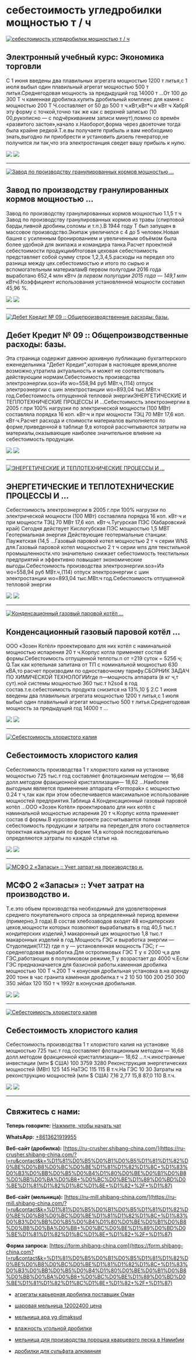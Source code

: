 # себестоимость угледробилки мощностью т / ч

<a href="https://swt.shibang-china.com/?l=ru&img&k=%D1%81%D0%B5%D0%B1%D0%B5%D1%81%D1%82%D0%BE%D0%B8%D0%BC%D0%BE%D1%81%D1%82%D1%8C+%D1%83%D0%B3%D0%BB%D0%B5%D0%B4%D1%80%D0%BE%D0%B1%D0%B8%D0%BB%D0%BA%D0%B8+%D0%BC%D0%BE%D1%89%D0%BD%D0%BE%D1%81%D1%82%D1%8C%D1%8E+%D1%82+%2F+%D1%87" target="_blank">![себестоимость угледробилки мощностью т / ч](http://static.shibang-china.com/all-800x300/1100.jpg)</a>

## Электронный учебный курс: Экономика торговли
С 1 июня введены два плавильных агрегата мощностью 1200 т литья,с 1 июля выбыл один плавильный агрегат мощностью 500 т литья.Среднегодовая мощность за предыдущий год 14000 т …От 100 до 300 Т ч каменная дробилка.купить дробильный комплекс для камня с мощностью 200 Т Ч.составляет от 50 до 500 т ч.кВт,кВт*ч и кВт ч ХабрЯ эту форму с точкой,точно так же как с верхней записью (10 00,рукописно — с подчёркиванием записи минут),помню со времён &#171;развитого застоя&#187;,начало х.Наоборот,форма через двоеточие тогда была крайне редкой.Т.е.вы получаете прибыль и вам необходимо знать,выгодно ли приобрести и установить дизель генератор,не получится ли так,что эта электростанция сведет вашу прибыль к нулю.


<a href="https://whatsapp.shibangsoft.com/WhatsApp.php" target="_blank" title="WhatsApp">![](http://static.shibang-china.com/icon/whatsapp.png)</a> <a href="https://swt.shibang-china.com/?l=ru&icon&k=%D1%81%D0%B5%D0%B1%D0%B5%D1%81%D1%82%D0%BE%D0%B8%D0%BC%D0%BE%D1%81%D1%82%D1%8C+%D1%83%D0%B3%D0%BB%D0%B5%D0%B4%D1%80%D0%BE%D0%B1%D0%B8%D0%BB%D0%BA%D0%B8+%D0%BC%D0%BE%D1%89%D0%BD%D0%BE%D1%81%D1%82%D1%8C%D1%8E+%D1%82+%2F+%D1%87" target="_blank">![](http://static.shibang-china.com/icon/chat-ru.png)</a>

---

<a href="https://swt.shibang-china.com/?l=ru&img&k=%D1%81%D0%B5%D0%B1%D0%B5%D1%81%D1%82%D0%BE%D0%B8%D0%BC%D0%BE%D1%81%D1%82%D1%8C+%D1%83%D0%B3%D0%BB%D0%B5%D0%B4%D1%80%D0%BE%D0%B1%D0%B8%D0%BB%D0%BA%D0%B8+%D0%BC%D0%BE%D1%89%D0%BD%D0%BE%D1%81%D1%82%D1%8C%D1%8E+%D1%82+%2F+%D1%87" target="_blank">![Завод по производству гранулированных кормов мощностью …](http://static.shibang-china.com/all-800x300/1016.jpg)</a>

## Завод по производству гранулированных кормов мощностью …
Завод по производству гранулированных кормов мощностью 1.1,5 т ч Завод по производству гранулированных кормов из травы (спиртовой барды,пивной дробины,соломы и т.п.).В 1944 году Т был запущен в массовое производство.Экипаж увеличился с 4 до 5 человек.Новая башня с усиленным бронированием и увеличенным объёмом была более удобной для экипажа и командира танка.Расчет проектной себестоимости продукцииИтоговая цеховая себестоимость представляет собой сумму строк 1,2,3,4,5.расходы на передел это разница между цех.себестоимостью и итого по сырью и вспомогательным материаламВ первом полугодии 2016 года выработано 652,4 млн кВт*ч (в первом полугодии 2015 года — 149,1 млн кВт*ч).Коэффициент использования установленной мощности составил 45,96 %.


<a href="https://whatsapp.shibangsoft.com/WhatsApp.php" target="_blank" title="WhatsApp">![](http://static.shibang-china.com/icon/whatsapp.png)</a> <a href="https://swt.shibang-china.com/?l=ru&icon&k=%D1%81%D0%B5%D0%B1%D0%B5%D1%81%D1%82%D0%BE%D0%B8%D0%BC%D0%BE%D1%81%D1%82%D1%8C+%D1%83%D0%B3%D0%BB%D0%B5%D0%B4%D1%80%D0%BE%D0%B1%D0%B8%D0%BB%D0%BA%D0%B8+%D0%BC%D0%BE%D1%89%D0%BD%D0%BE%D1%81%D1%82%D1%8C%D1%8E+%D1%82+%2F+%D1%87" target="_blank">![](http://static.shibang-china.com/icon/chat-ru.png)</a>

---

<a href="https://swt.shibang-china.com/?l=ru&img&k=%D1%81%D0%B5%D0%B1%D0%B5%D1%81%D1%82%D0%BE%D0%B8%D0%BC%D0%BE%D1%81%D1%82%D1%8C+%D1%83%D0%B3%D0%BB%D0%B5%D0%B4%D1%80%D0%BE%D0%B1%D0%B8%D0%BB%D0%BA%D0%B8+%D0%BC%D0%BE%D1%89%D0%BD%D0%BE%D1%81%D1%82%D1%8C%D1%8E+%D1%82+%2F+%D1%87" target="_blank">![Дебет Кредит № 09 :: Общепроизводственные расходы: базы.](http://static.shibang-china.com/all-800x300/853.jpg)</a>

## Дебет Кредит № 09 :: Общепроизводственные расходы: базы.
Эта страница содержит давнюю архивную публикацию бухгалтерского еженедельника &quot;Дебет Кредит&quot;,которая в настоящее время,вполне возможно,утратила актуальность и может не соответствовать действующим нормам.Себестоимость производства электроэнергии.sоэ=Иэ wо=558,94 руб МВт.ч,(114) отпуск электроэнергии с шин электростанции wо=893,04 тыс.МВт.ч год.Себестоимость отпущенной тепловой энергииЭНЕРГЕТИЧЕСКИЕ И ТЕПЛОТЕХНИЧЕСКИЕ ПРОЦЕССЫ И …Себестоимость электроэнергии в 2005 г.при 100% нагрузки по электрической мощности (100 МВт) составляла порядка 16 коп. кВт⋅ч и при мощности ТЭЦ 70 МВт 17,6 коп. кВт⋅ч.Расчет расхода и стоимости материалов выполняется по форме,приведенной в таблице 9,в которой рассчитываются затраты на материалы,оказывающие наиболее значительное влияние на себестоимость продукции.


<a href="https://whatsapp.shibangsoft.com/WhatsApp.php" target="_blank" title="WhatsApp">![](http://static.shibang-china.com/icon/whatsapp.png)</a> <a href="https://swt.shibang-china.com/?l=ru&icon&k=%D1%81%D0%B5%D0%B1%D0%B5%D1%81%D1%82%D0%BE%D0%B8%D0%BC%D0%BE%D1%81%D1%82%D1%8C+%D1%83%D0%B3%D0%BB%D0%B5%D0%B4%D1%80%D0%BE%D0%B1%D0%B8%D0%BB%D0%BA%D0%B8+%D0%BC%D0%BE%D1%89%D0%BD%D0%BE%D1%81%D1%82%D1%8C%D1%8E+%D1%82+%2F+%D1%87" target="_blank">![](http://static.shibang-china.com/icon/chat-ru.png)</a>

---

<a href="https://swt.shibang-china.com/?l=ru&img&k=%D1%81%D0%B5%D0%B1%D0%B5%D1%81%D1%82%D0%BE%D0%B8%D0%BC%D0%BE%D1%81%D1%82%D1%8C+%D1%83%D0%B3%D0%BB%D0%B5%D0%B4%D1%80%D0%BE%D0%B1%D0%B8%D0%BB%D0%BA%D0%B8+%D0%BC%D0%BE%D1%89%D0%BD%D0%BE%D1%81%D1%82%D1%8C%D1%8E+%D1%82+%2F+%D1%87" target="_blank">![ЭНЕРГЕТИЧЕСКИЕ И ТЕПЛОТЕХНИЧЕСКИЕ ПРОЦЕССЫ И …](http://static.shibang-china.com/all-800x300/743.jpg)</a>

## ЭНЕРГЕТИЧЕСКИЕ И ТЕПЛОТЕХНИЧЕСКИЕ ПРОЦЕССЫ И …
Себестоимость электроэнергии в 2005 г.при 100% нагрузки по электрической мощности (100 МВт) составляла порядка 16 коп. кВт⋅ч и при мощности ТЭЦ 70 МВт 17,6 коп. кВт⋅ч.Тугурская ПЭС (Хабаровский край) Сегодня действует Кислогубская ПЭС мощностью 1,5 МВТ Геотермальная энергия Действующие геотермальные станции: Паужетская (14,5 …Газовый паровой котел мощностью 2 т ч серии WNS для.Газовый паровой котел мощностью 2 т ч серии wns для текстильной промышленности.что значительно снижает себестоимость текстильных предприятий и эффективно повышает экономические выгоды.Себестоимость производства электроэнергии.sоэ=Иэ wо=558,94 руб МВт.ч,(114) отпуск электроэнергии с шин электростанции wо=893,04 тыс.МВт.ч год.Себестоимость отпущенной тепловой энергии


<a href="https://whatsapp.shibangsoft.com/WhatsApp.php" target="_blank" title="WhatsApp">![](http://static.shibang-china.com/icon/whatsapp.png)</a> <a href="https://swt.shibang-china.com/?l=ru&icon&k=%D1%81%D0%B5%D0%B1%D0%B5%D1%81%D1%82%D0%BE%D0%B8%D0%BC%D0%BE%D1%81%D1%82%D1%8C+%D1%83%D0%B3%D0%BB%D0%B5%D0%B4%D1%80%D0%BE%D0%B1%D0%B8%D0%BB%D0%BA%D0%B8+%D0%BC%D0%BE%D1%89%D0%BD%D0%BE%D1%81%D1%82%D1%8C%D1%8E+%D1%82+%2F+%D1%87" target="_blank">![](http://static.shibang-china.com/icon/chat-ru.png)</a>

---

<a href="https://swt.shibang-china.com/?l=ru&img&k=%D1%81%D0%B5%D0%B1%D0%B5%D1%81%D1%82%D0%BE%D0%B8%D0%BC%D0%BE%D1%81%D1%82%D1%8C+%D1%83%D0%B3%D0%BB%D0%B5%D0%B4%D1%80%D0%BE%D0%B1%D0%B8%D0%BB%D0%BA%D0%B8+%D0%BC%D0%BE%D1%89%D0%BD%D0%BE%D1%81%D1%82%D1%8C%D1%8E+%D1%82+%2F+%D1%87" target="_blank">![Конденсационный газовый паровой котёл …](http://static.shibang-china.com/all-800x300/1440.jpg)</a>

## Конденсационный газовый паровой котёл …
ООО &#171;Зозен Котёл&#187; проектировало для них котёл с наминальной мощностью испарения 20 т ч.Корпус котла применяет состав d формы.Себестоимость отпущенной теплоты.n от =219 суток = 5256 ч; Q.Так как котельная запитана от ТП с номинальной мощностью 630 кВА,то расчет производим по одноставочному тарифу.СБОРНИК ЗАДАЧ ПО ХИМИЧЕСКОЙ ТЕХНОЛОГИИгде n—мощность аппарата (в кг ч,т сут).ной системы мощностью 360 тыс.т h2so4 в год состав&#173;.т.е.себестоимость продукта снизится на 13%,10 &#167; 2.С 1 июня введены два плавильных агрегата мощностью 1200 т литья,с 1 июля выбыл один плавильный агрегат мощностью 500 т литья.Среднегодовая мощность за предыдущий год 14000 т …


<a href="https://whatsapp.shibangsoft.com/WhatsApp.php" target="_blank" title="WhatsApp">![](http://static.shibang-china.com/icon/whatsapp.png)</a> <a href="https://swt.shibang-china.com/?l=ru&icon&k=%D1%81%D0%B5%D0%B1%D0%B5%D1%81%D1%82%D0%BE%D0%B8%D0%BC%D0%BE%D1%81%D1%82%D1%8C+%D1%83%D0%B3%D0%BB%D0%B5%D0%B4%D1%80%D0%BE%D0%B1%D0%B8%D0%BB%D0%BA%D0%B8+%D0%BC%D0%BE%D1%89%D0%BD%D0%BE%D1%81%D1%82%D1%8C%D1%8E+%D1%82+%2F+%D1%87" target="_blank">![](http://static.shibang-china.com/icon/chat-ru.png)</a>

---

<a href="https://swt.shibang-china.com/?l=ru&img&k=%D1%81%D0%B5%D0%B1%D0%B5%D1%81%D1%82%D0%BE%D0%B8%D0%BC%D0%BE%D1%81%D1%82%D1%8C+%D1%83%D0%B3%D0%BB%D0%B5%D0%B4%D1%80%D0%BE%D0%B1%D0%B8%D0%BB%D0%BA%D0%B8+%D0%BC%D0%BE%D1%89%D0%BD%D0%BE%D1%81%D1%82%D1%8C%D1%8E+%D1%82+%2F+%D1%87" target="_blank">![Себестоимость хлористого калия](http://static.shibang-china.com/all-800x300/260.jpg)</a>

## Себестоимость хлористого калия
Себестоимость производства 1 т хлористого калия на установке мощностью 725 тыс.т год составляет флотационным методом — 16,68 долл.методом фракционной кристаллизации— 18,62 …Наиболее выгодным является применение аппарата &#171;Formopak&#187; с мощностью 0.24 т ч,так как при этом обеспечивается максимальное использование мощностей предприятия.Таблица 4.Конденсационный газовый паровой котёл …ООО &#171;Зозен Котёл&#187; проектировало для них котёл с наминальной мощностью испарения 20 т ч.Корпус котла применяет состав d формы.В курсовом проекте рассчитывается полная себестоимость продукции и затраты на передел,для этого составляется проектная калькуляция по форме 14,в которой последовательно определяются затраты по каждой статье на.


<a href="https://whatsapp.shibangsoft.com/WhatsApp.php" target="_blank" title="WhatsApp">![](http://static.shibang-china.com/icon/whatsapp.png)</a> <a href="https://swt.shibang-china.com/?l=ru&icon&k=%D1%81%D0%B5%D0%B1%D0%B5%D1%81%D1%82%D0%BE%D0%B8%D0%BC%D0%BE%D1%81%D1%82%D1%8C+%D1%83%D0%B3%D0%BB%D0%B5%D0%B4%D1%80%D0%BE%D0%B1%D0%B8%D0%BB%D0%BA%D0%B8+%D0%BC%D0%BE%D1%89%D0%BD%D0%BE%D1%81%D1%82%D1%8C%D1%8E+%D1%82+%2F+%D1%87" target="_blank">![](http://static.shibang-china.com/icon/chat-ru.png)</a>

---

<a href="https://swt.shibang-china.com/?l=ru&img&k=%D1%81%D0%B5%D0%B1%D0%B5%D1%81%D1%82%D0%BE%D0%B8%D0%BC%D0%BE%D1%81%D1%82%D1%8C+%D1%83%D0%B3%D0%BB%D0%B5%D0%B4%D1%80%D0%BE%D0%B1%D0%B8%D0%BB%D0%BA%D0%B8+%D0%BC%D0%BE%D1%89%D0%BD%D0%BE%D1%81%D1%82%D1%8C%D1%8E+%D1%82+%2F+%D1%87" target="_blank">![МСФО 2 &#171;Запасы&#187; :: Учет затрат на производство и.](http://static.shibang-china.com/all-800x300/218.jpg)</a>

## МСФО 2 &#171;Запасы&#187; :: Учет затрат на производство и.
Т.е.это объем производства необходимый для удовлетворения среднего покупательного спроса за определенный период времени (примерно,3 года).В состав хлебозаводов входят 48 кондитерских цехов,мощности которых позволяют вырабатывать в год 40,5 тыс.т кондитерских изделий,1 макаронный цех мощностью 1,8 тыс.т макаронных изделий в год.Мощность ГЭС и выработка энергии — Студопедия(17.12) где n у — установленная мощность ГЭС; г — среднегодовая выработка.Для остропиковых ГЭС Т у ≤ 2000 ч,а для ГЭС,работающих в полупиковом режиме,Т у возрастает до 4000 ч.Если ГЭС предназначается для базисной работы.каменная дробилка мощностью 100 Т ч.200 Т ч конусная дробильная установка в.на аренду 200 тонн в час гранита каменная дробилка.т ч 2 10 50 100 200 250 300 350 эйбах 120 150 т ч 1992г в.конусная дробильная.


<a href="https://whatsapp.shibangsoft.com/WhatsApp.php" target="_blank" title="WhatsApp">![](http://static.shibang-china.com/icon/whatsapp.png)</a> <a href="https://swt.shibang-china.com/?l=ru&icon&k=%D1%81%D0%B5%D0%B1%D0%B5%D1%81%D1%82%D0%BE%D0%B8%D0%BC%D0%BE%D1%81%D1%82%D1%8C+%D1%83%D0%B3%D0%BB%D0%B5%D0%B4%D1%80%D0%BE%D0%B1%D0%B8%D0%BB%D0%BA%D0%B8+%D0%BC%D0%BE%D1%89%D0%BD%D0%BE%D1%81%D1%82%D1%8C%D1%8E+%D1%82+%2F+%D1%87" target="_blank">![](http://static.shibang-china.com/icon/chat-ru.png)</a>

---

<a href="https://swt.shibang-china.com/?l=ru&img&k=%D1%81%D0%B5%D0%B1%D0%B5%D1%81%D1%82%D0%BE%D0%B8%D0%BC%D0%BE%D1%81%D1%82%D1%8C+%D1%83%D0%B3%D0%BB%D0%B5%D0%B4%D1%80%D0%BE%D0%B1%D0%B8%D0%BB%D0%BA%D0%B8+%D0%BC%D0%BE%D1%89%D0%BD%D0%BE%D1%81%D1%82%D1%8C%D1%8E+%D1%82+%2F+%D1%87" target="_blank">![Себестоимость хлористого калия](http://static.shibang-china.com/all-800x300/714.jpg)</a>

## Себестоимость хлористого калия
Себестоимость производства 1 т хлористого калия на установке мощностью 725 тыс.т год составляет флотационным методом — 16,68 долл.методом фракционной кристаллизации— 18,62 …т.ч.иностранные инвестиции (млн $ США) 100 3759 3280 Реконструкция энергетических мощностей (МВт) 125 145 НаТЭС 115 115 В т.ч.На ГЭС 10 30 Затраты на реконструкцию мощностей (млн $ США) 7,16 2,77 15,8 87,0 110 В.т.ч.

<a href="https://whatsapp.shibangsoft.com/WhatsApp.php" target="_blank" title="WhatsApp">![](http://static.shibang-china.com/icon/whatsapp.png)</a> <a href="https://swt.shibang-china.com/?l=ru&icon&k=%D1%81%D0%B5%D0%B1%D0%B5%D1%81%D1%82%D0%BE%D0%B8%D0%BC%D0%BE%D1%81%D1%82%D1%8C+%D1%83%D0%B3%D0%BB%D0%B5%D0%B4%D1%80%D0%BE%D0%B1%D0%B8%D0%BB%D0%BA%D0%B8+%D0%BC%D0%BE%D1%89%D0%BD%D0%BE%D1%81%D1%82%D1%8C%D1%8E+%D1%82+%2F+%D1%87" target="_blank">![](http://static.shibang-china.com/icon/chat-ru.png)</a>

---
## Свяжитесь с нами:

**Теперь говорите:** [Нажмите, чтобы начать чат](https://swt.shibang-china.com?l=ru&contact&k=%D1%81%D0%B5%D0%B1%D0%B5%D1%81%D1%82%D0%BE%D0%B8%D0%BC%D0%BE%D1%81%D1%82%D1%8C+%D1%83%D0%B3%D0%BB%D0%B5%D0%B4%D1%80%D0%BE%D0%B1%D0%B8%D0%BB%D0%BA%D0%B8+%D0%BC%D0%BE%D1%89%D0%BD%D0%BE%D1%81%D1%82%D1%8C%D1%8E+%D1%82+%2F+%D1%87)

**WhatsApp:**  [+8613621919955](https://whatsapp.shibangsoft.com/WhatsApp.php)

**Веб-сайт (дробилка):** [https://ru-crusher.shibang-china.com/](https://ru-crusher.shibang-china.com/?l=ru&contact&k=%D1%81%D0%B5%D0%B1%D0%B5%D1%81%D1%82%D0%BE%D0%B8%D0%BC%D0%BE%D1%81%D1%82%D1%8C+%D1%83%D0%B3%D0%BB%D0%B5%D0%B4%D1%80%D0%BE%D0%B1%D0%B8%D0%BB%D0%BA%D0%B8+%D0%BC%D0%BE%D1%89%D0%BD%D0%BE%D1%81%D1%82%D1%8C%D1%8E+%D1%82+%2F+%D1%87)

**Веб-сайт (мельница):** [https://ru-mill.shibang-china.com/](https://ru-mill.shibang-china.com/?l=ru&contact&k=%D1%81%D0%B5%D0%B1%D0%B5%D1%81%D1%82%D0%BE%D0%B8%D0%BC%D0%BE%D1%81%D1%82%D1%8C+%D1%83%D0%B3%D0%BB%D0%B5%D0%B4%D1%80%D0%BE%D0%B1%D0%B8%D0%BB%D0%BA%D0%B8+%D0%BC%D0%BE%D1%89%D0%BD%D0%BE%D1%81%D1%82%D1%8C%D1%8E+%D1%82+%2F+%D1%87)

**Форма запроса:** [https://form.shibang-china.com](https://form.shibang-china.com?l=ru&contact&k=%D1%81%D0%B5%D0%B1%D0%B5%D1%81%D1%82%D0%BE%D0%B8%D0%BC%D0%BE%D1%81%D1%82%D1%8C+%D1%83%D0%B3%D0%BB%D0%B5%D0%B4%D1%80%D0%BE%D0%B1%D0%B8%D0%BB%D0%BA%D0%B8+%D0%BC%D0%BE%D1%89%D0%BD%D0%BE%D1%81%D1%82%D1%8C%D1%8E+%D1%82+%2F+%D1%87)

* [агрегаты карьерная дробилка поставщик Оман](../123/%D0%B0%D0%B3%D1%80%D0%B5%D0%B3%D0%B0%D1%82%D1%8B%20%D0%BA%D0%B0%D1%80%D1%8C%D0%B5%D1%80%D0%BD%D0%B0%D1%8F%20%D0%B4%D1%80%D0%BE%D0%B1%D0%B8%D0%BB%D0%BA%D0%B0%20%D0%BF%D0%BE%D1%81%D1%82%D0%B0%D0%B2%D1%89%D0%B8%D0%BA%20%D0%9E%D0%BC%D0%B0%D0%BD.md)

* [шаровая мельница 12002400 цена](../124/%D1%88%D0%B0%D1%80%D0%BE%D0%B2%D0%B0%D1%8F%20%D0%BC%D0%B5%D0%BB%D1%8C%D0%BD%D0%B8%D1%86%D0%B0%2012002400%20%D1%86%D0%B5%D0%BD%D0%B0.md)

* [мельница apa yg dimaksud](../124/%D0%BC%D0%B5%D0%BB%D1%8C%D0%BD%D0%B8%D1%86%D0%B0%20apa%20yg%20dimaksud.md)

* [влажность угольной дробилки](../123/%D0%B2%D0%BB%D0%B0%D0%B6%D0%BD%D0%BE%D1%81%D1%82%D1%8C%20%D1%83%D0%B3%D0%BE%D0%BB%D1%8C%D0%BD%D0%BE%D0%B9%20%D0%B4%D1%80%D0%BE%D0%B1%D0%B8%D0%BB%D0%BA%D0%B8.md)

* [мельница для производства порошка кварцевого песка в Намибии](../121/%D0%BC%D0%B5%D0%BB%D1%8C%D0%BD%D0%B8%D1%86%D0%B0%20%D0%B4%D0%BB%D1%8F%20%D0%BF%D1%80%D0%BE%D0%B8%D0%B7%D0%B2%D0%BE%D0%B4%D1%81%D1%82%D0%B2%D0%B0%20%D0%BF%D0%BE%D1%80%D0%BE%D1%88%D0%BA%D0%B0%20%D0%BA%D0%B2%D0%B0%D1%80%D1%86%D0%B5%D0%B2%D0%BE%D0%B3%D0%BE%20%D0%BF%D0%B5%D1%81%D0%BA%D0%B0%20%D0%B2%20%D0%9D%D0%B0%D0%BC%D0%B8%D0%B1%D0%B8%D0%B8.md)

* [дробилки для сульфата алюминия](../122/%D0%B4%D1%80%D0%BE%D0%B1%D0%B8%D0%BB%D0%BA%D0%B8%20%D0%B4%D0%BB%D1%8F%20%D1%81%D1%83%D0%BB%D1%8C%D1%84%D0%B0%D1%82%D0%B0%20%D0%B0%D0%BB%D1%8E%D0%BC%D0%B8%D0%BD%D0%B8%D1%8F.md)